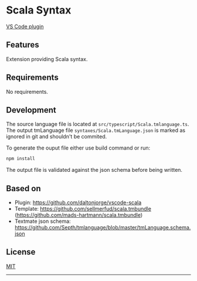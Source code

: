 # Scala Syntax

[VS Code plugin](https://marketplace.visualstudio.com/items?itemName=scala-lang.scala)

## Features

Extension providing Scala syntax.

## Requirements

No requirements.

## Development

The source language file is located at `src/typescript/Scala.tmlanguage.ts`. The output tmLanguage file `syntaxes/Scala.tmLanguage.json` is marked as ignored in git and shouldn't be commited.

To generate the ouput file either use build command or run:

```bash
npm install
```

The output file is validated against the json schema before being written.


## Based on
* Plugin: https://github.com/daltonjorge/vscode-scala
* Template: https://github.com/sellmerfud/scala.tmbundle (https://github.com/mads-hartmann/scala.tmbundle)
* Textmate json schema: https://github.com/Septh/tmlanguage/blob/master/tmLanguage.schema.json

## License
[MIT](LICENSE)

-----------------------------------------------------------------------------------------------------------
